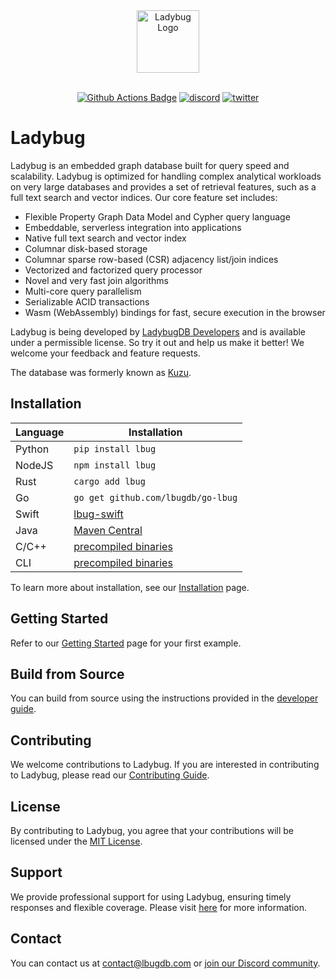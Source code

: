 <div align="center">
  <picture>
    <!-- <source srcset="https://ladybugdb.com/img/lbug-logo-dark.png" media="(prefers-color-scheme: dark)"> -->
    <img src="https://ladybugdb.com/logo.png" height="100" alt="Ladybug Logo">
  </picture>
</div>

<br>

<p align="center">
  <a href="https://github.com/LadybugDB/ladybug/actions">
    <img src="https://github.com/LadybugDB/ladybug/actions/workflows/ci-workflow.yml/badge.svg?branch=master" alt="Github Actions Badge"></a>
  <a href="https://discord.gg/VtX2gw9Rug">
    <img src="https://img.shields.io/discord/1196510116388806837?logo=discord" alt="discord" /></a>
  <a href="https://twitter.com/lbugdb">
    <img src="https://img.shields.io/badge/follow-@lbugdb-1DA1F2?logo=twitter" alt="twitter"></a>
</p>

# Ladybug
Ladybug is an embedded graph database built for query speed and scalability. Ladybug is optimized for handling complex analytical workloads
on very large databases and provides a set of retrieval features, such as a full text search and vector indices. Our core feature set includes:

- Flexible Property Graph Data Model and Cypher query language
- Embeddable, serverless integration into applications
- Native full text search and vector index
- Columnar disk-based storage
- Columnar sparse row-based (CSR) adjacency list/join indices
- Vectorized and factorized query processor
- Novel and very fast join algorithms
- Multi-core query parallelism
- Serializable ACID transactions
- Wasm (WebAssembly) bindings for fast, secure execution in the browser

Ladybug is being developed by [LadybugDB Developers](https://github.com/LadybugDB) and
is available under a permissible license. So try it out and help us make it better! We welcome your feedback and feature requests.

The database was formerly known as [Kuzu](https://github.com/kuzudb/kuzu).

## Installation

| Language | Installation                                                           |
| -------- |------------------------------------------------------------------------|
| Python   | `pip install lbug`                                                     |
| NodeJS   | `npm install lbug`                                                     |
| Rust     | `cargo add lbug`                                                       |
| Go       | `go get github.com/lbugdb/go-lbug`                                     |
| Swift    | [lbug-swift](https://github.com/lbugdb/lbug-swift)                     |
| Java     | [Maven Central](https://central.sonatype.com/artifact/com.lbugdb/lbug) |
| C/C++    | [precompiled binaries](https://github.com/LadybugDB/ladybug/releases/latest) |
| CLI      | [precompiled binaries](https://github.com/LadybugDB/ladybug/releases/latest) |

To learn more about installation, see our [Installation](https://docs.ladybugdb.com/installation) page.

## Getting Started

Refer to our [Getting Started](https://docs.ladybugdb.com/get-started/) page for your first example.

## Build from Source

You can build from source using the instructions provided in the [developer guide](https://docs.ladybugdb.com/developer-guide).

## Contributing
We welcome contributions to Ladybug. If you are interested in contributing to Ladybug, please read our [Contributing Guide](CONTRIBUTING.md).

## License
By contributing to Ladybug, you agree that your contributions will be licensed under the [MIT License](LICENSE).

## Support
We provide professional support for using Ladybug, ensuring timely responses and flexible coverage. Please visit [here](https://lbugdb.com/#support)
for more information.

## Contact
You can contact us at [contact@lbugdb.com](mailto:contact@lbugdb.com) or [join our Discord community](https://discord.gg/VtX2gw9Rug).
